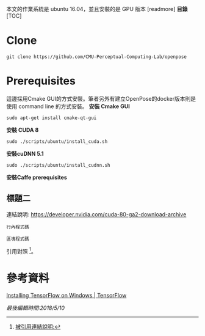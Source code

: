 本文的作業系統是 ubuntu 16.04，並且安裝的是 GPU 版本
[readmore]
**目錄**  
[TOC]
# Clone
```shell
git clone https://github.com/CMU-Perceptual-Computing-Lab/openpose
```
# Prerequisites
這邊採用Cmake GUI的方式安裝。筆者另外有建立OpenPose的docker版本則是使用 command line 的方式安裝。
**安裝 Cmake GUI**
```shell
sudo apt-get install cmake-qt-gui
```

**安裝 CUDA 8**
```shell
sudo ./scripts/ubuntu/install_cuda.sh
```

**安裝cuDNN 5.1**
```shell
sudo ./scripts/ubuntu/install_cudnn.sh
```

**安裝Caffe prerequisites**
## 標題二
連結說明: <https://developer.nvidia.com/cuda-80-ga2-download-archive>

`行內程式碼`

```shell
區塊程式碼
```

引用對照 [^1]。

# 參考資料
[Installing TensorFlow on Windows | TensorFlow](https://www.tensorflow.org/install/install_windows)

[^1]: [被引用連結說明:](http://tieba.baidu.com/p/4565248851)

*最後編輯時間:2018/5/10*
<!--stackedit_data:
eyJoaXN0b3J5IjpbLTIwNDU2Njg0MTYsLTEwNzUxNTI2LC0xOD
kzMTM3MDUyXX0=
-->